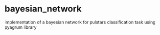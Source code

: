 # bayesian_network
implementation of a bayesian network for pulstars classification task using pyagrum library
